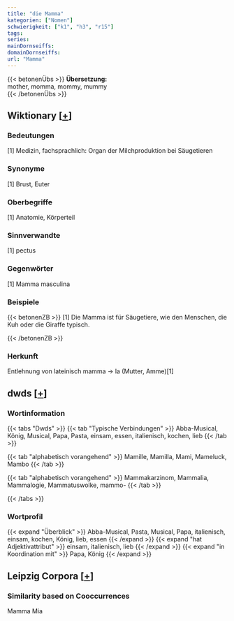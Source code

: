 ```yaml
---
title: "die Mamma"
kategorien: ["Nomen"]
schwierigkeit: ["k1", "h3", "r15"]
tags:
series:
mainDornseiffs:
domainDornseiffs:
url: "Mamma"
---
```


{{< betonenÜbs >}}
**Übersetzung:**  
mother, momma, mommy, mummy  
{{< /betonenÜbs >}}

## Wiktionary [[+](https://de.wiktionary.org/wiki/Mamma)]

### Bedeutungen
[1] Medizin, fachsprachlich: Organ der Milchproduktion bei Säugetieren  

### Synonyme
[1] Brust, Euter  

### Oberbegriffe
[1] Anatomie, Körperteil  

### Sinnverwandte
[1] pectus  

### Gegenwörter
[1] Mamma masculina  

### Beispiele
{{< betonenZB >}}
[1] Die Mamma ist für Säugetiere, wie den Menschen, die Kuh oder die Giraffe typisch.  

{{< /betonenZB >}}
### Herkunft
Entlehnung von lateinisch mamma → la (Mutter, Amme)[1]  



## dwds [[+](https://www.dwds.de/wb/Mamma)]

### Wortinformation
{{< tabs "Dwds" >}}
{{< tab "Typische Verbindungen" >}}
Abba-Musical, König, Musical, Papa, Pasta, einsam, essen, italienisch, kochen, lieb
{{< /tab >}}

{{< tab "alphabetisch vorangehend" >}}
Mamille, Mamilla, Mami, Mameluck, Mambo
{{< /tab >}}

{{< tab "alphabetisch vorangehend" >}}
Mammakarzinom, Mammalia, Mammalogie, Mammatuswolke, mammo-
{{< /tab >}}

{{< /tabs >}}

### Wortprofil
{{< expand "Überblick" >}} Abba-Musical, Pasta, Musical, Papa, italienisch, einsam, kochen, König, lieb, essen {{< /expand >}}
{{< expand "hat Adjektivattribut" >}} einsam, italienisch, lieb {{< /expand >}}
{{< expand "in Koordination mit" >}} Papa, König {{< /expand >}}

## Leipzig Corpora [[+](https://corpora.uni-leipzig.de/en/res?word=Mamma&corpusId=deu_newscrawl-public_2018)]


### Similarity based on Cooccurrences
Mamma Mia

